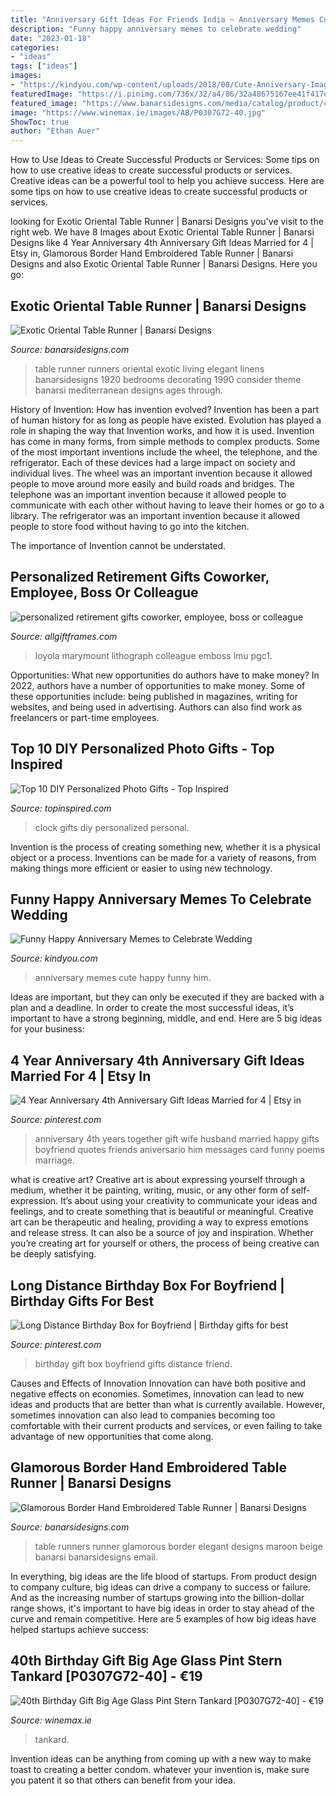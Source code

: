 ```yaml
---
title: "Anniversary Gift Ideas For Friends India ~ Anniversary Memes Cute Happy Funny Him"
description: "Funny happy anniversary memes to celebrate wedding"
date: "2023-01-18"
categories:
- "ideas"
tags: ["ideas"]
images:
- "https://kindyou.com/wp-content/uploads/2018/08/Cute-Anniversary-Images.jpg"
featuredImage: "https://i.pinimg.com/736x/32/a4/86/32a48675167ee41f417e50b8956dfd18--th-anniversary-gifts--years.jpg"
featured_image: "https://www.banarsidesigns.com/media/catalog/product/cache/1/image/543x/040ec09b1e35df139433887a97daa66f/g/b/gb-tablerunner-beigemaroon_1.jpg"
image: "https://www.winemax.ie/images/AB/P0307G72-40.jpg"
ShowToc: true
author: "Ethan Auer"
---
```



How to Use Ideas to Create Successful Products or Services: Some tips on how to use creative ideas to create successful products or services.
Creative ideas can be a powerful tool to help you achieve success. Here are some tips on how to use creative ideas to create successful products or services.

	

		
looking for Exotic Oriental Table Runner | Banarsi Designs you've visit to the right web. We have 8 Images about Exotic Oriental Table Runner | Banarsi Designs like 4 Year Anniversary 4th Anniversary Gift Ideas Married for 4 | Etsy in, Glamorous Border Hand Embroidered Table Runner | Banarsi Designs and also Exotic Oriental Table Runner | Banarsi Designs. Here you go:
		
    
## Exotic Oriental Table Runner | Banarsi Designs

<img loading=lazy src="https://www.banarsidesigns.com/media/catalog/product/cache/1/image/850x/040ec09b1e35df139433887a97daa66f/8/1/81tpludd5il._sl1500__1.jpg" onerror="this.onerror=null;this.src='https://tse2.mm.bing.net/th?id=OIP.ebjvMf3_osNTXkMzwJkiVQHaLH&amp;pid=15.1';" alt="Exotic Oriental Table Runner | Banarsi Designs">

_Source: banarsidesigns.com_

>table runner runners oriental exotic living elegant linens banarsidesigns 1920 bedrooms decorating 1990 consider theme banarsi mediterranean designs ages through. 

	

History of Invention: How has invention evolved?
Invention has been a part of human history for as long as people have existed. Evolution has played a role in shaping the way that Invention works, and how it is used. Invention has come in many forms, from simple methods to complex products. 
Some of the most important inventions include the wheel, the telephone, and the refrigerator. Each of these devices had a large impact on society and individual lives. The wheel was an important invention because it allowed people to move around more easily and build roads and bridges. The telephone was an important invention because it allowed people to communicate with each other without having to leave their homes or go to a library. The refrigerator was an important invention because it allowed people to store food without having to go into the kitchen. 

The importance of Invention cannot be understated.

    
## Personalized Retirement Gifts Coworker, Employee, Boss Or Colleague

<img loading=lazy src="http://cdn.shopify.com/s/files/1/0951/7748/products/71nlMIHGODL._AC_SL1071_grande.jpg?v=1571439062" onerror="this.onerror=null;this.src='https://tse2.mm.bing.net/th?id=OIP.LFhdTnUJAlSriXL1QPfQlwHaI9&amp;pid=15.1';" alt="personalized retirement gifts coworker, employee, boss or colleague">

_Source: allgiftframes.com_

>loyola marymount lithograph colleague emboss lmu pgc1. 

	

Opportunities: What new opportunities do authors have to make money?
In 2022, authors have a number of opportunities to make money. Some of these opportunities include: being published in magazines, writing for websites, and being used in advertising. Authors can also find work as freelancers or part-time employees.

    
## Top 10 DIY Personalized Photo Gifts - Top Inspired

<img loading=lazy src="https://www.topinspired.com/wp-content/uploads/2014/07/Personal-Picture-Clock.jpg" onerror="this.onerror=null;this.src='https://tse4.mm.bing.net/th?id=OIP.wdEI0J6sSMBeUNisxVturwHaLH&amp;pid=15.1';" alt="Top 10 DIY Personalized Photo Gifts - Top Inspired">

_Source: topinspired.com_

>clock gifts diy personalized personal. 

	

Invention is the process of creating something new, whether it is a physical object or a process. Inventions can be made for a variety of reasons, from making things more efficient or easier to using new technology. 

    
## Funny Happy Anniversary Memes To Celebrate Wedding

<img loading=lazy src="https://kindyou.com/wp-content/uploads/2018/08/Cute-Anniversary-Images.jpg" onerror="this.onerror=null;this.src='https://tse4.mm.bing.net/th?id=OIP.u8Vlnp1SkM_lE3ZSxEekGAHaJ4&amp;pid=15.1';" alt="Funny Happy Anniversary Memes to Celebrate Wedding">

_Source: kindyou.com_

>anniversary memes cute happy funny him. 

	

Ideas are important, but they can only be executed if they are backed with a plan and a deadline. In order to create the most successful ideas, it’s important to have a strong beginning, middle, and end. Here are 5 big ideas for your business: 

    
## 4 Year Anniversary 4th Anniversary Gift Ideas Married For 4 | Etsy In

<img loading=lazy src="https://i.pinimg.com/736x/32/a4/86/32a48675167ee41f417e50b8956dfd18--th-anniversary-gifts--years.jpg" onerror="this.onerror=null;this.src='https://tse1.mm.bing.net/th?id=OIP.Jh52gmrrK7YbITv2mWkEawHaJQ&amp;pid=15.1';" alt="4 Year Anniversary 4th Anniversary Gift Ideas Married for 4 | Etsy in">

_Source: pinterest.com_

>anniversary 4th years together gift wife husband married happy gifts boyfriend quotes friends aniversario him messages card funny poems marriage. 

	

what is creative art?
Creative art is about expressing yourself through a medium, whether it be painting, writing, music, or any other form of self-expression. It’s about using your creativity to communicate your ideas and feelings, and to create something that is beautiful or meaningful.
Creative art can be therapeutic and healing, providing a way to express emotions and release stress. It can also be a source of joy and inspiration. Whether you’re creating art for yourself or others, the process of being creative can be deeply satisfying.

    
## Long Distance Birthday Box For Boyfriend | Birthday Gifts For Best

<img loading=lazy src="https://i.pinimg.com/736x/f2/21/a9/f221a9cfa35907cb6dd5580c3d9e49d6.jpg" onerror="this.onerror=null;this.src='https://tse2.mm.bing.net/th?id=OIP.M-RU1j3NqTLQqYbqI2nKLgHaJ4&amp;pid=15.1';" alt="Long Distance Birthday Box for Boyfriend | Birthday gifts for best">

_Source: pinterest.com_

>birthday gift box boyfriend gifts distance friend. 

	

Causes and Effects of Innovation
Innovation can have both positive and negative effects on economies. Sometimes, innovation can lead to new ideas and products that are better than what is currently available. However, sometimes innovation can also lead to companies becoming too comfortable with their current products and services, or even failing to take advantage of new opportunities that come along.

    
## Glamorous Border Hand Embroidered Table Runner | Banarsi Designs

<img loading=lazy src="https://www.banarsidesigns.com/media/catalog/product/cache/1/image/543x/040ec09b1e35df139433887a97daa66f/g/b/gb-tablerunner-beigemaroon_1.jpg" onerror="this.onerror=null;this.src='https://tse1.mm.bing.net/th?id=OIP.2Ol-gBBe5EmS7RlO1FUgDwHaLH&amp;pid=15.1';" alt="Glamorous Border Hand Embroidered Table Runner | Banarsi Designs">

_Source: banarsidesigns.com_

>table runners runner glamorous border elegant designs maroon beige banarsi banarsidesigns email. 

	

In everything, big ideas are the life blood of startups. From product design to company culture, big ideas can drive a company to success or failure. And as the increasing number of startups growing into the billion-dollar range shows, it's important to have big ideas in order to stay ahead of the curve and remain competitive. Here are 5 examples of how big ideas have helped startups achieve success: 
    
## 40th Birthday Gift Big Age Glass Pint Stern Tankard [P0307G72-40] - €19

<img loading=lazy src="https://www.winemax.ie/images/AB/P0307G72-40.jpg" onerror="this.onerror=null;this.src='https://tse1.mm.bing.net/th?id=OIP.HbMGtQdFV1esHnjCl--EbQHaHa&amp;pid=15.1';" alt="40th Birthday Gift Big Age Glass Pint Stern Tankard [P0307G72-40] - €19">

_Source: winemax.ie_

>tankard. 

	

Invention ideas can be anything from coming up with a new way to make toast to creating a better condom. whatever your invention is, make sure you patent it so that others can benefit from your idea.

